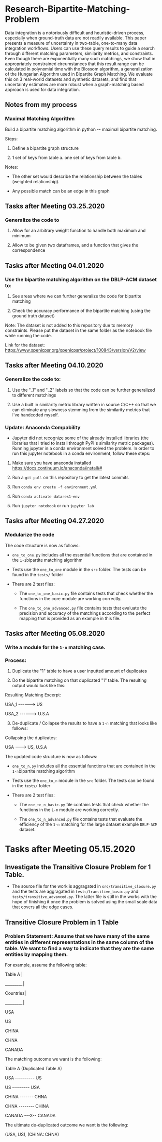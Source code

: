 # Research-Bipartite-Matching-Problem

Data integration is a notoriously difficult and heuristic-driven process, especially when ground-truth data are not readily available. This paper presents a measure of uncertainty in two-table, one-to-many data integration workflows. Users can use these query results to guide a search through different matching parameters, similarity metrics, and constraints. Even though there are exponentially many such matchings, we show that in appropriately constrained circumstances that this result range can be calculated in polynomial time with the Blossom algorithm, a generalization of the Hungarian Algorithm used in Bipartite Graph Matching. We evaluate this on 3 real-world datasets and synthetic datasets, and find that uncertainty estimates are more robust when a graph-matching based approach is used for data integration.

## Notes from my process

###  Maximal Matching Algorithm

Build a bipartite matching algorithm in python -- maximal bipartite matching. 

Steps: 

1. Define a bipartite graph structure

2. 1 set of keys from table a. one set of keys from table b. 

Notes: 

- The other set would describe the relationship between the tables (weighted relationship). 

- Any possible match can be an edge in this graph

## Tasks after Meeting 03.25.2020

### Generalize the code to 

1. Allow for an arbitrary weight function to handle both maximum and minimum 

2. Allow to be given two dataframes, and a function that gives the correspondence


## Tasks after Meeting 04.01.2020

### Use the bipartite matching algorithm on the DBLP-ACM dataset to:

1. See areas where we can further generalize the code for bipartite matching

2. Check the accuracy performance of the bipartite matching (using the ground truth dataset)

Note: The dataset is not added to this repository due to memory constraints. Please put the dataset in the same folder as the notebook file while running the code. 

Link for the dataset: https://www.openicpsr.org/openicpsr/project/100843/version/V2/view

## Tasks after Meeting 04.10.2020

### Generalize the code to:

1. Use the "_1" and "_2" labels so that the code can be further generalized to different matchings

2. Use a built in similarity metric library written in source C/C++ so that we can eliminate any slowness stemming from the similarity metrics that I've handcoded myself.

### Update: Anaconda Compability

* Jupyter did not recognize some of the already installed libraries (the libraries that I tried to install through PyPI's similarity metric packages). Running jupyter in a conda environment solved the problem. In order to run this jupyter notebook in a conda environment, follow these steps:

1. Make sure you have anaconda installed https://docs.continuum.io/anaconda/install/#

2. Run a `git pull` on this repository to get the latest commits

3. Run `conda env create -f environment.yml`

4. Run `conda activate datares1-env`

4. Run `jupyter notebook` or run `jupyter lab`



## Tasks after Meeting 04.27.2020
### Modularize the code

The code structure is now as follows:

- `one_to_one.py` includes all the essential functions that are contained in the `1-1`bipartite matching algorithm

- Tests use the `one_to_one` module in the `src` folder. The tests can be found in the `tests/` folder

- There are 2 test files:

  - The `one_to_one_basic.py` file contains tests that check whether the functions in the core module are working correctly.

  - The `one_to_one_advanced.py` file contains tests that evaluate the precision and accuracy of the matchings according to the perfect mapping that is provided as an example in this file.


## Tasks after Meeting 05.08.2020
### Write a module for the `1-n` matching case.

### Process:

1. Duplicate the "1" table to have a user inputted amount of duplicates

2. Do the bipartite matching on that duplicated "1" table. The resulting output would look like this:

Resulting Matching Excerpt:

USA_1 ------> US

USA_2 ------> U.S.A

3. De-duplicate / Collapse the results to have a `1-n` matching that looks like follows:

Collapsing the duplicates:

USA ---> US, U.S.A

The updated code structure is now as follows:

- `one_to_n.py` includes all the essential functions that are contained in the `1-n`bipartite matching algorithm

- Tests use the `one_to_n` module in the `src` folder. The tests can be found in the `tests/` folder

- There are 2 test files:

  - The `one_to_n_basic.py` file contains tests that check whether the functions in the `1-n` module are working correctly.

  - The `one_to_n_advanced.py` file contains tests that evaluate the efficiency of the `1-n` matching for the large dataset example `DBLP-ACM` dataset.

# Tasks after Meeting 05.15.2020
## Investigate the Transitive Closure Problem for 1 Table.

- The source file for the work is aggragated in `src/transitive_closure.py` and the tests are aggragated in `tests/transitive_basic.py` and `tests/transitive_advanced.py`. The latter file is still in the works with the hope of finishing it once the problem is solved using the small scale data that covers all the edge cases. 

## Transitive Closure Problem in 1 Table

### Problem Statement: Assume that we have many of the same entities in different representations in the same column of the table. We want to find a way to indicate that they are the same entities by mapping them.

For example, assume the following table:

Table A  |

_________|

Countries|

_________|

USA

US

CHINA

CHNA

CANADA

The matching outcome we want is the following:

Table A       (Duplicated Table A)

USA ---------- US

US  ---------  USA

CHINA ------- CHNA 

CHNA -------- CHINA           

CANADA ---X-- CANADA

The ultimate de-duplicated outcome we want is the following:

(USA, US), (CHINA: CHNA)
